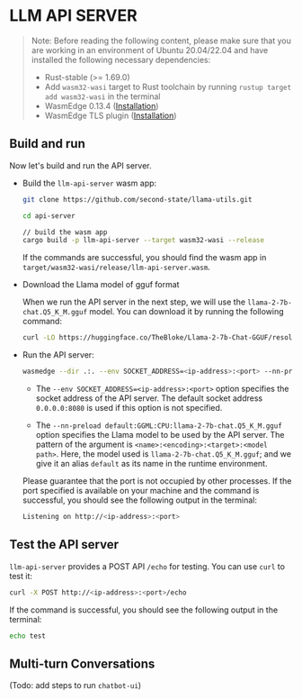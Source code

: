 # LLM API SERVER

> Note: Before reading the following content, please make sure that you are working in an environment of Ubuntu 20.04/22.04 and have installed the following necessary dependencies:
>
> * Rust-stable (>= 1.69.0)
> * Add `wasm32-wasi` target to Rust toolchain by running `rustup target add wasm32-wasi` in the terminal
> * WasmEdge 0.13.4 ([Installation](https://wasmedge.org/docs/start/install#generic-linux-and-macos))
> * WasmEdge TLS plugin ([Installation](https://wasmedge.org/docs/start/install#tls-plug-in))

## Build and run

Now let's build and run the API server.

* Build the `llm-api-server` wasm app:

    ```bash
    git clone https://github.com/second-state/llama-utils.git

    cd api-server

    // build the wasm app
    cargo build -p llm-api-server --target wasm32-wasi --release
    ```

    If the commands are successful, you should find the wasm app in `target/wasm32-wasi/release/llm-api-server.wasm`.

* Download the Llama model of gguf format

  When we run the API server in the next step, we will use the `llama-2-7b-chat.Q5_K_M.gguf` model. You can download it by running the following command:

  ```bash
  curl -LO https://huggingface.co/TheBloke/Llama-2-7b-Chat-GGUF/resolve/main/llama-2-7b-chat.Q5_K_M.gguf
  ```

* Run the API server:

  ```bash
  wasmedge --dir .:. --env SOCKET_ADDRESS=<ip-address>:<port> --nn-preload default:GGML:CPU:llama-2-7b-chat.Q5_K_M.gguf target/wasm32-wasi/release/llm-api-server.wasm default
  ```

  * The `--env SOCKET_ADDRESS=<ip-address>:<port>` option specifies the socket address of the API server. The default socket address `0.0.0.0:8080` is used if this option is not specified.

  * The `--nn-preload default:GGML:CPU:llama-2-7b-chat.Q5_K_M.gguf` option specifies the Llama model to be used by the API server. The pattern of the argument is `<name>:<encoding>:<target>:<model path>`. Here, the model used is `llama-2-7b-chat.Q5_K_M.gguf`; and we give it an alias `default` as its name in the runtime environment.

  Please guarantee that the port is not occupied by other processes. If the port specified is available on your machine and the command is successful, you should see the following output in the terminal:

  ```bash
  Listening on http://<ip-address>:<port>
  ```

## Test the API server

`llm-api-server` provides a POST API `/echo` for testing. You can use `curl` to test it:

```bash
curl -X POST http://<ip-address>:<port>/echo
```

If the command is successful, you should see the following output in the terminal:

```bash
echo test
```

## Multi-turn Conversations

(Todo: add steps to run `chatbot-ui`)
